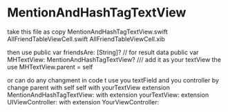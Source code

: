 # MentionAndHashTagTextView
take this file as copy 
    MentionAndHashTagTextView.swift
    AllFriendTableViewCell.swift
    AllFriendTableViewCell.xib
    
then use 
public var friendsAre: [String]? // for result data 
public var MHTextView: MentionAndHashTagTextView? /// add it as your textView the use MHTextView.parent = self

or can do any changment in code t use you textField and you controller by change 
parent with self
self with yourTextView 
extension MentionAndHashTagTextView: with extension yourTextView:
extension UIViewController: with extension YourViewController:
